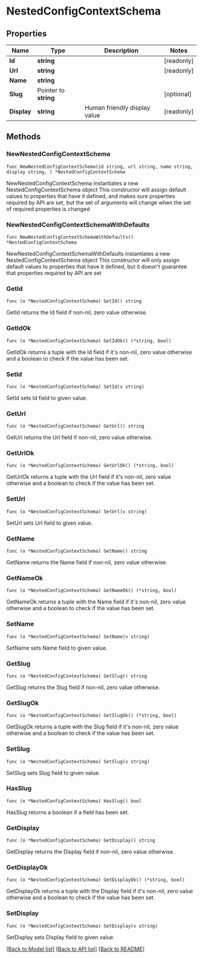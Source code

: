 # NestedConfigContextSchema

## Properties

Name | Type | Description | Notes
------------ | ------------- | ------------- | -------------
**Id** | **string** |  | [readonly] 
**Url** | **string** |  | [readonly] 
**Name** | **string** |  | 
**Slug** | Pointer to **string** |  | [optional] 
**Display** | **string** | Human friendly display value | [readonly] 

## Methods

### NewNestedConfigContextSchema

`func NewNestedConfigContextSchema(id string, url string, name string, display string, ) *NestedConfigContextSchema`

NewNestedConfigContextSchema instantiates a new NestedConfigContextSchema object
This constructor will assign default values to properties that have it defined,
and makes sure properties required by API are set, but the set of arguments
will change when the set of required properties is changed

### NewNestedConfigContextSchemaWithDefaults

`func NewNestedConfigContextSchemaWithDefaults() *NestedConfigContextSchema`

NewNestedConfigContextSchemaWithDefaults instantiates a new NestedConfigContextSchema object
This constructor will only assign default values to properties that have it defined,
but it doesn't guarantee that properties required by API are set

### GetId

`func (o *NestedConfigContextSchema) GetId() string`

GetId returns the Id field if non-nil, zero value otherwise.

### GetIdOk

`func (o *NestedConfigContextSchema) GetIdOk() (*string, bool)`

GetIdOk returns a tuple with the Id field if it's non-nil, zero value otherwise
and a boolean to check if the value has been set.

### SetId

`func (o *NestedConfigContextSchema) SetId(v string)`

SetId sets Id field to given value.


### GetUrl

`func (o *NestedConfigContextSchema) GetUrl() string`

GetUrl returns the Url field if non-nil, zero value otherwise.

### GetUrlOk

`func (o *NestedConfigContextSchema) GetUrlOk() (*string, bool)`

GetUrlOk returns a tuple with the Url field if it's non-nil, zero value otherwise
and a boolean to check if the value has been set.

### SetUrl

`func (o *NestedConfigContextSchema) SetUrl(v string)`

SetUrl sets Url field to given value.


### GetName

`func (o *NestedConfigContextSchema) GetName() string`

GetName returns the Name field if non-nil, zero value otherwise.

### GetNameOk

`func (o *NestedConfigContextSchema) GetNameOk() (*string, bool)`

GetNameOk returns a tuple with the Name field if it's non-nil, zero value otherwise
and a boolean to check if the value has been set.

### SetName

`func (o *NestedConfigContextSchema) SetName(v string)`

SetName sets Name field to given value.


### GetSlug

`func (o *NestedConfigContextSchema) GetSlug() string`

GetSlug returns the Slug field if non-nil, zero value otherwise.

### GetSlugOk

`func (o *NestedConfigContextSchema) GetSlugOk() (*string, bool)`

GetSlugOk returns a tuple with the Slug field if it's non-nil, zero value otherwise
and a boolean to check if the value has been set.

### SetSlug

`func (o *NestedConfigContextSchema) SetSlug(v string)`

SetSlug sets Slug field to given value.

### HasSlug

`func (o *NestedConfigContextSchema) HasSlug() bool`

HasSlug returns a boolean if a field has been set.

### GetDisplay

`func (o *NestedConfigContextSchema) GetDisplay() string`

GetDisplay returns the Display field if non-nil, zero value otherwise.

### GetDisplayOk

`func (o *NestedConfigContextSchema) GetDisplayOk() (*string, bool)`

GetDisplayOk returns a tuple with the Display field if it's non-nil, zero value otherwise
and a boolean to check if the value has been set.

### SetDisplay

`func (o *NestedConfigContextSchema) SetDisplay(v string)`

SetDisplay sets Display field to given value.



[[Back to Model list]](../README.md#documentation-for-models) [[Back to API list]](../README.md#documentation-for-api-endpoints) [[Back to README]](../README.md)


